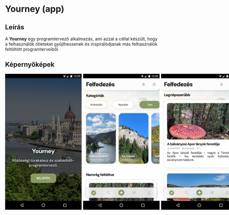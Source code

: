# Yourney (app)

## Leírás

A **Yourney** egy programtervező alkalmazás, ami azzal a céllal készült, hogy a felhasználók ötleteket gyűjthessenek és inspirálódjanak más felhasználók feltöltött programterveiből.

## Képernyőképek
<div style="display: flex; justify-content: space-between;">
<img src="documents/screenshots/page_2_landing.png" width="250" height="auto" style="margin-right: 5px;">
<img src="documents/screenshots/page_3_1_1_home_explore.png" width="250" height="auto" style="margin-right: 5px;">
<img src="documents/screenshots/page_3_1_2_home_explore.png" width="250" height="auto" style="margin-right: 5px;">
<img src="documents/screenshots/page_3_2_home_seach.png" width="250" height="auto" style="margin-right: 5px;">
<img src="documents/screenshots/page_3_4_2_home_favourites.png" width="250" height="auto" style="margin-right: 5px;">
<img src="documents/screenshots/page_3_5_profile.png" width="250" height="auto" style="margin-right: 5px;">
</div>

